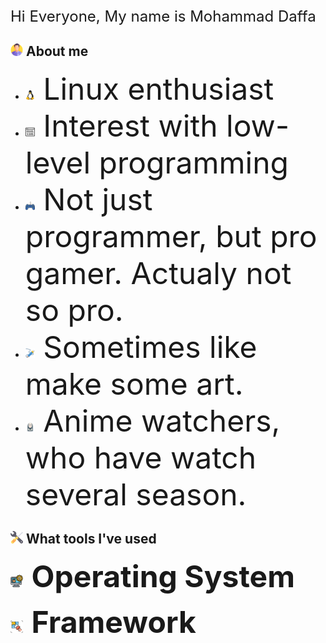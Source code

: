 <font size=5 align="center">
    Hi Everyone, My name is Mohammad Daffa
</font>


## <img src="./Icons/man.png" width="20" height="20"/> About me
- <font size="10">
    <img src="./Icons/linux.png" width="15" height="15"/>
    Linux enthusiast
  </font>
- <font size="10">
    <img src="./Icons/binary.png" width="15" height="15"/>
    Interest with low-level programming
  </font>
- <font size="10">
    <img src="./Icons/gaming.png" width="15" height="15"/>
    Not just programmer, but pro gamer. Actualy not so pro.
  </font>
- <font size="10">
    <img src="./Icons/pencil.png" width="15" height="15"/>
    Sometimes like make some art.
  </font>
- <font size="10">
    <img src="./Icons/ghost.png" width="15" height="15"/>
    Anime watchers, who have watch several season.
  </font>

## <img src="./Icons/settings.png" width="20" height="20"/> What tools I've used

<font size="10"><img src="./Icons/OS.png" width="20" heigth="20"/> **Operating System**</font>

<font size="10"><img src="./Icons/framework.png" width="20" heigth="20"/> **Framework**</font>